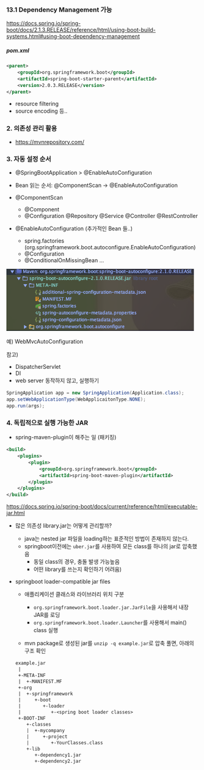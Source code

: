 ### 13.1 Dependency Management 가능
https://docs.spring.io/spring-boot/docs/2.1.3.RELEASE/reference/html/using-boot-build-systems.html#using-boot-dependency-management

##### pom.xml
```xml
<parent>
    <groupId>org.springframework.boot</groupId>
    <artifactId>spring-boot-starter-parent</artifactId>
    <version>2.0.3.RELEASE</version>
</parent>
```

* resource filtering
* source encoding 등..

### 2. 의존성 관리 활용
* https://mvnrepository.com/

### 3. 자동 설정 순서
* @SpringBootApplication > @EnableAutoConfiguration
* Bean 읽는 순서: @ComponentScan -> @EnableAutoConfiguration

* @ComponentScan
    * @Component
    * @Configuration @Repository @Service @Controller @RestController
    
* @EnableAutoConfiguration (추가적인 Bean 들..) 
    * spring.factories (org.springframework.boot.autoconfigure.EnableAutoConfiguration)
    * @Configuration
    * @ConditionalOnMissingBean ...
    
![meta-file](img/spring.factories.png)

예) WebMvcAutoConfiguration

참고) 
* DispatcherServlet
* DI
* web server 동작하지 않고, 실행하기
```java
SpringApplication app = new SpringApplication(Application.class);
app.setWebApplicationType(WebApplicaitonType.NONE);
app.run(args);
```

### 4. 독립적으로 실행 가능한 JAR
* spring-maven-plugin이 해주는 일 (패키징)
```xml
<build>
    <plugins>
        <plugin>
            <groupId>org.springframework.boot</groupId>
            <artifactId>spring-boot-maven-plugin</artifactId>
        </plugin>
    </plugins>
</build>
```

https://docs.spring.io/spring-boot/docs/current/reference/html/executable-jar.html

* 많은 의존성 library.jar는 어떻게 관리할까?
    * java는 nested jar 파일을 loading하는 표준적인 방법이 존재하지 않는다.
    * springboot이전에는 `uber.jar`를 사용하여 모든 class를 하나의 jar로 압축했음 
        * 동일 class의 경우, 충돌 발생 가능높음
        * 어떤 library를 쓰는지 확인하기 어려움)

* springboot loader-compatible jar files
    * 애플리케이션 클래스와 라이브러리 위치 구분
        * `org.springframework.boot.loader.jar.JarFile`을 사용해서 내장 JAR를 로딩
        * `org.springframework.boot.loader.Launcher`를 사용해서 main() class 실행
        
    * mvn package로 생성된 jar를 `unzip -q example.jar`로 압축 풀면, 아래의 구조 확인
    ```
    example.jar
     |
     +-META-INF
     |  +-MANIFEST.MF
     +-org
     |  +-springframework
     |     +-boot
     |        +-loader
     |           +-<spring boot loader classes>
     +-BOOT-INF
        +-classes
        |  +-mycompany
        |     +-project
        |        +-YourClasses.class
        +-lib
           +-dependency1.jar
           +-dependency2.jar
    ```
